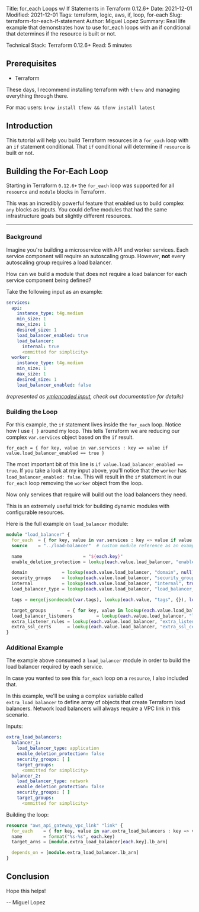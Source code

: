 Title: for_each Loops w/ If Statements in Terraform 0.12.6+
Date: 2021-12-01
Modified: 2021-12-01
Tags: terraform, logic, aws, if, loop, for-each
Slug: terraform-for-each-if-statement
Author: Miguel Lopez
Summary: Real life example that demonstrates how to use for_each loops with an if conditional that determines if the resource is built or not. 

Technical Stack: Terraform 0.12.6+
Read: 5 minutes

## **Prerequisites**

- Terraform

These days, I recommend installing terraform with `tfenv` and managing everything through there.

For mac users: `brew install tfenv && tfenv install latest`

## **Introduction**

This tutorial will help you build Terraform resources in a `for_each` loop with an `if` statement conditional. That `if` conditional will determine if `resource` 
is built or not.

## **Building the For-Each Loop**

Starting in Terraform `0.12.6+` the `for_each` loop was supported for all `resource` and `module` blocks in Terraform.

This was an incredibly powerful feature that enabled us to build complex `any` blocks as inputs. You could define modules
that had the same infrastructure goals but slightly different resources. 

--- 
### Background

Imagine you're building a microservice with API and worker services. Each service component will require an autoscaling group. 
However, **not** every autoscaling group requires a load balancer. 

How can we build a module that does not require a load balancer for each service component being defined?

Take the following input as an example:
```yml
services:
  api:
    instance_type: t4g.medium
    min_size: 1
    max_size: 1
    desired_size: 1
    load_balancer_enabled: true
    load_balancer:
      internal: true
      <ommitted for simplicity>
  worker:
    instance_type: t4g.medium
    min_size: 1
    max_size: 1
    desired_size: 1
    load_balancer_enabled: false
```
_(represented as [ymlencoded input](https://www.terraform.io/language/functions/yamldecode), check out documentation for details)_

### Building the Loop

For this example, the `if` statement lives inside the `for_each` loop. Notice how I use `{ }` around my loop. This tells 
Terraform we are reducing our complex `var.services` object based on the `if` result.

`for_each = { for key, value in var.services : key => value if value.load_balancer_enabled == true }`

The most important bit of this line is `if value.load_balancer_enabled == true`. If you take a look at my input above, 
you'll notice that the `worker` has `load_balancer_enabled: false`. This will result in the `if` statement in our `for_each`
loop removing the `worker` object from the loop. 

Now only services that require will build out the load balancers they need. 

This is an extremely useful trick for building dynamic modules with configurable resources.

Here is the full example on `load_balancer` module:
```terraform
module "load_balancer" {
  for_each  = { for key, value in var.services : key => value if value.load_balancer_enabled == true }
  source    = "../load-balancer"  # custom module reference as an example

  name                       = "${each.key}"
  enable_deletion_protection = lookup(each.value.load_balancer, "enable_deletion_protection", true)

  domain             = lookup(each.value.load_balancer, "domain", null)
  security_groups    = lookup(each.value.load_balancer, "security_groups", [])
  internal           = lookup(each.value.load_balancer, "internal", true)
  load_balancer_type = lookup(each.value.load_balancer, "load_balancer_type", "application")

  tags = merge(jsondecode(var.tags), lookup(each.value, "tags", {}), local.common_tags)

  target_groups        = { for key, value in lookup(each.value.load_balancer, "target_groups", {}) : key => merge(value, { target_group_name = format("%s-%s-%s", each.key, key, var.color) }) }
  load_balancer_listeners         = lookup(each.value.load_balancer, "listeners", {})
  extra_listener_rules = lookup(each.value.load_balancer, "extra_listener_rules", {})
  extra_ssl_certs      = lookup(each.value.load_balancer, "extra_ssl_certs", {})
}
```

### Additional Example

The example above consumed a `load_balancer` module in order to build the load balancer required by each service. 

In case you wanted to see this `for_each` loop on a `resource`, I also included that. 

In this example, we'll be using a complex variable called `extra_load_balancer` to define array of objects that create 
Terraform load balancers. Network load balancers will always require a VPC link in this scenario. 

Inputs: 
```yml
extra_load_balancers:
  balancer_1:
    load_balancer_type: application
    enable_deletion_protection: false
    security_groups: [ ]
    target_groups:
      <ommitted for simplicity>
  balancer_2:
    load_balancer_type: network
    enable_deletion_protection: false
    security_groups: [ ]
    target_groups:
      <ommitted for simplicity>
```

Building the loop:
```terraform
resource "aws_api_gateway_vpc_link" "link" {
  for_each    = { for key, value in var.extra_load_balancers : key => value if lookup(value, "load_balancer_type", "application") == "network" }
  name        = format("%s-%s", each.key)
  target_arns = [module.extra_load_balancer[each.key].lb_arn]

  depends_on = [module.extra_load_balancer.lb_arn]
}
```

## **Conclusion**

Hope this helps!

-- Miguel Lopez